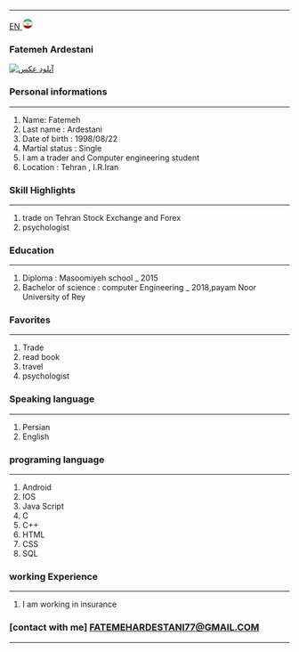 
---
[EN](index.md)<a class="pt-trigger" href="index" data-animation="62"> <img src="img/Iran.png" width="20" height="20"/></a>

### Fatemeh Ardestani
<a href="https://uupload.ir/" target="_blank"><img src="https://uupload.ir/files/nyu1_۲۰۲۱۰۱۱۱_۲۰۴۸۴۲.jpg" border="0" alt="آپلود عکس" /></a>

### Personal informations

---
<ol>
  <li> Name: Fatemeh</li>
  <li> Last name : Ardestani</li>
  <li> Date of birth : 1998/08/22</li>
  <li> Martial status : Single</li>
  <li> I am a trader and Computer engineering student</li>
  <li> Location : Tehran , I.R.Iran</li>
</ol>


### Skill Highlights

---
<ol>
  <li> trade on Tehran Stock Exchange and Forex</li>
  <li>psychologist</li>
</ol>

### Education

---
<ol>
<li> Diploma : Masoomiyeh school
  _ 2015</li>
<li> Bachelor of science : computer Engineering
  _ 2018,payam Noor University of Rey </li>
</ol>

### Favorites

---
<ol>
  <li> Trade</li>
  <li> read book</li>
  <li> travel </li>
  <li> psychologist</li>
</ol>

### Speaking language

---
<ol> 
  <li> Persian</li>
  <li> English</li>
</ol>

### programing language

---
<ol>
 <li> Android</li>
 <li> IOS</li>
 <li> Java Script</li>
 <li> C</li>
 <li> C++</li>
 <li> HTML</li>
 <li> CSS</li>
 <li> SQL</li>
</ol>

### working Experience

---
<ol>
  <li> I am working in insurance </li>
</ol>

### [contact with me] FATEMEHARDESTANI77@GMAIL.COM


--- 

